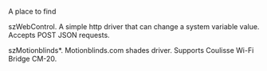 A place to find

szWebControl. A simple http driver that can change a system variable value.
Accepts POST JSON requests.

szMotionblinds*. Motionblinds.com shades driver. Supports Coulisse Wi-Fi Bridge CM-20.
